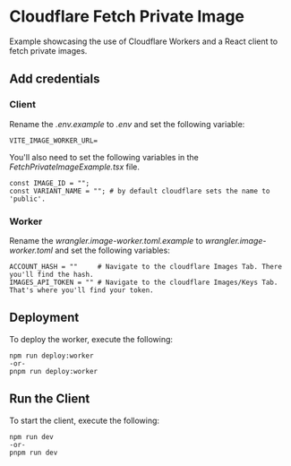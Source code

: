 # Cloudflare Fetch Private Image

Example showcasing the use of Cloudflare Workers and a React client to fetch private images.

## Add credentials

### Client

Rename the _.env.example_ to _.env_ and set the following variable:

```shell
VITE_IMAGE_WORKER_URL=
```

You'll also need to set the following variables in the _FetchPrivateImageExample.tsx_ file.

```shell
const IMAGE_ID = "";
const VARIANT_NAME = ""; # by default cloudflare sets the name to 'public'.
```

### Worker

Rename the _wrangler.image-worker.toml.example_ to _wrangler.image-worker.toml_ and set the following variables:

```shell
ACCOUNT_HASH = ""     # Navigate to the cloudflare Images Tab. There you'll find the hash.
IMAGES_API_TOKEN = "" # Navigate to the cloudflare Images/Keys Tab. That's where you'll find your token.
```

## Deployment

To deploy the worker, execute the following:

```shell
npm run deploy:worker
-or-
pnpm run deploy:worker
```

## Run the Client

To start the client, execute the following:

```shell
npm run dev
-or-
pnpm run dev
```
